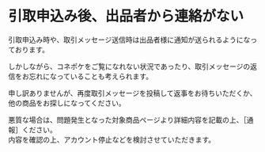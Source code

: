# 引取申込み後、出品者から連絡がない

引取申込み時や、取引メッセージ送信時は出品者様に通知が送られるようになっております。

しかしながら、コネポケをご覧になれない状況であったり、取引メッセージの返信をお忘れになっていることも考えられます。

申し訳ありませんが、再度取引メッセージを投稿して返事をお待ちいただくか、他の商品をお探しになってください。

悪質な場合は、問題発生となった対象商品ページより詳細内容を記載の上、［通報］ください。  
内容を確認の上、アカウント停止などを検討させていただきます。
